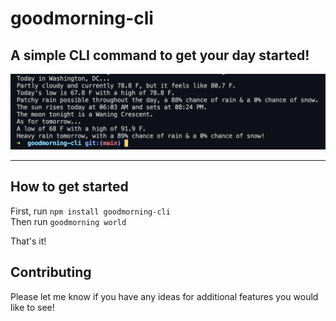 # goodmorning-cli

## A simple CLI command to get your day started!

![Sample output](./public/images/goodmorning_sample_output.png)

---

## How to get started

First, run `npm install goodmorning-cli` <br>
Then run `goodmorning world` <br>

That's it!

## Contributing

Please let me know if you have any ideas for additional features you would like to see!

